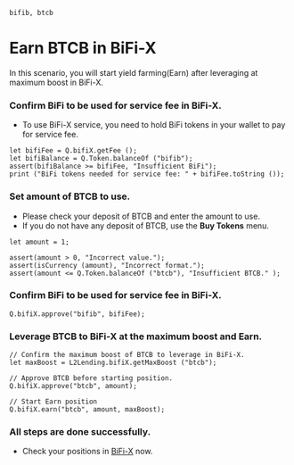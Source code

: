 ```meta-Currency
bifib, btcb
```

# Earn BTCB in BiFi-X

In this scenario, you will start yield farming(Earn) after leveraging at maximum boost in BiFi-X.

### Confirm BiFi to be used for service fee in BiFi-X.

- To use BiFi-X service, you need to hold BiFi tokens in your wallet to pay for service fee.

```output-Dynamic
let bifiFee = Q.bifiX.getFee ();
let bifiBalance = Q.Token.balanceOf ("bifib");
assert(bifiBalance >= bifiFee, "Insufficient BiFi");
print ("BiFi tokens needed for service fee: " + bifiFee.toString ());
```

### Set amount of BTCB to use.

- Please check your deposit of BTCB and enter the amount to use.
- If you do not have any deposit of BTCB, use the **Buy Tokens** menu.

```input BTCB
let amount = 1;
```

```input-Verify
assert(amount > 0, "Incorrect value.");
assert(isCurrency (amount), "Incorrect format.");
assert(amount <= Q.Token.balanceOf ("btcb"), "Insufficient BTCB." );
```

### Confirm BiFi to be used for service fee in BiFi-X.

```taster
Q.bifiX.approve("bifib", bifiFee);
```

### Leverage BTCB to BiFi-X at the maximum boost and Earn.

```taster
// Confirm the maximum boost of BTCB to leverage in BiFi-X.
let maxBoost = L2Lending.bifiX.getMaxBoost ("btcb");

// Approve BTCB before starting position.
Q.bifiX.approve("btcb", amount);

// Start Earn position
Q.bifiX.earn("btcb", amount, maxBoost);
```

### All steps are done successfully.

- Check your positions in [BiFi-X](https://x.bifi.finance/) now.

